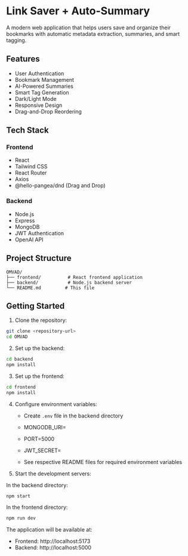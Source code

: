 # Link Saver + Auto-Summary

A modern web application that helps users save and organize their bookmarks with automatic metadata extraction, summaries, and smart tagging.

## Features

-  User Authentication
-  Bookmark Management
-  AI-Powered Summaries
-  Smart Tag Generation
-  Dark/Light Mode
-  Responsive Design
-  Drag-and-Drop Reordering

## Tech Stack

### Frontend
- React
- Tailwind CSS
- React Router
- Axios
- @hello-pangea/dnd (Drag and Drop)

### Backend
- Node.js
- Express
- MongoDB
- JWT Authentication
- OpenAI API

## Project Structure

```
OMVAD/
├── frontend/          # React frontend application
├── backend/           # Node.js backend server
└── README.md         # This file
```

## Getting Started

1. Clone the repository:
```bash
git clone <repository-url>
cd OMVAD
```

2. Set up the backend:
```bash
cd backend
npm install
```

3. Set up the frontend:
```bash
cd frontend
npm install
```

4. Configure environment variables:
   - Create `.env` file in the backend directory
    - MONGODB_URI=
    - PORT=5000
    - JWT_SECRET=

   - See respective README files for required environment variables

5. Start the development servers:

In the backend directory:
```bash
npm start
```

In the frontend directory:
```bash
npm run dev
```

The application will be available at:
- Frontend: http://localhost:5173
- Backend: http://localhost:5000




